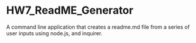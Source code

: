 # HW7_ReadME_Generator
A command line application that creates a readme.md file from a series of user inputs using node.js, and inquirer.
